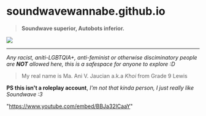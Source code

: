 # soundwavewannabe.github.io
> **Soundwave superior, Autobots inferior.**


<img src="https://encrypted-tbn0.gstatic.com/images?q=tbn:ANd9GcQxD1FKPizJeS8IHl5bV3HeZRz4SjssoOynag&usqp=CAU">

---
*Any racist, aniti-LGBTQIA+, anti-feminist or otherwise disciminatory people are **NOT** allowed here, this is a safespace for anyone to explore :D*




> My real name is Ma. Ani V. Jaucian a.k.a *Khoi* from Grade 9 Lewis

**PS this isn't a roleplay account**, *I'm not that kinda person, I just really like Soundwave :3*


"https://www.youtube.com/embed/BBJa32lCaaY"
